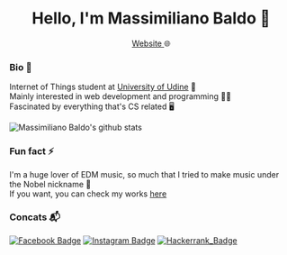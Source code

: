 <h1 align="center"> Hello, I'm Massimiliano Baldo 👋 </h1>

<p align="center">
  <a href="https://baldomassimiliano.com"> Website </a>🌐
</p>

### Bio :closed_book:
Internet of Things student at [University of Udine](https://www.uniud.it/it) :school:  
Mainly interested in web development and programming :man_technologist:  
Fascinated by everything that's CS related :desktop_computer:  


![Massimiliano Baldo's github stats](https://github-readme-stats.vercel.app/api?username=massimilianobaldo&show_icons=true&hide_border=true)


### Fun fact :zap:
I'm a huge lover of EDM music, so much that I tried to make music under the Nobel nickname :musical_score:  
If you want, you can check my works [here](https://soundcloud.com/itsnobel)


### Concats :mailbox_with_mail:
[![Facebook Badge](https://img.shields.io/badge/-facebook-3b5998?style=flat&labelColor=3b5998&logo=facebook&logoColor=white&link=https://www.facebook.com/massimiliano.baldo.3)](https://www.facebook.com/massimiliano.baldo.3)
[![Instagram Badge](https://img.shields.io/badge/-instagram-D7008A?style=flat&labelColor=D7008A&logo=Instagram&logoColor=white&link=https://www.instagram.com/massimiliano_baldo/)](https://www.instagram.com/massimiliano_baldo/)
[![Hackerrank_Badge](https://img.shields.io/badge/-HackerRank-%232ec866?logo=hackerrank&logoColor=white&https://www.hackerrank.com/maxbaldo)](https://www.hackerrank.com/maxbaldo)

